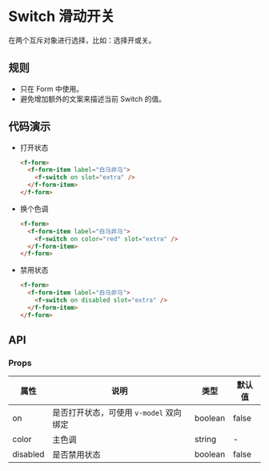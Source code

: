 # Switch 滑动开关

在两个互斥对象进行选择，比如：选择开或关。

## 规则

- 只在 Form 中使用。
- 避免增加额外的文案来描述当前 Switch 的值。

## 代码演示

- 打开状态

    <f-form><f-form-item label="白马非马"><f-switch on slot="extra" /></f-form-item></f-form>

    ```html
    <f-form>
      <f-form-item label="白马非马">
        <f-switch on slot="extra" />
      </f-form-item>
    </f-form>
    ```

- 换个色调

    <f-form><f-form-item label="白马非马"><f-switch on color="red" slot="extra" /></f-form-item></f-form>

    ```html
    <f-form>
      <f-form-item label="白马非马">
        <f-switch on color="red" slot="extra" />
      </f-form-item>
    </f-form>
    ```

- 禁用状态

    <f-form><f-form-item label="白马非马"><f-switch on disabled slot="extra" /></f-form-item></f-form>

    ```html
    <f-form>
      <f-form-item label="白马非马">
        <f-switch on disabled slot="extra" />
      </f-form-item>
    </f-form>
    ```

## API

### Props

属性     | 说明           | 类型                                                       | 默认值
---------|----------------|------------------------------------------------------------|-----------
on     | 是否打开状态，可使用 `v-model` 双向绑定       | boolean | false
color     | 主色调       | string                                           | -
disabled | 是否禁用状态       | boolean                                                    | false

